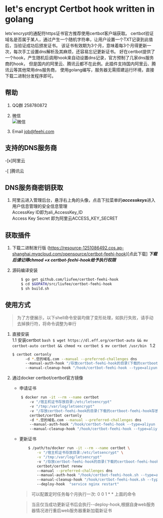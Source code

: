 let's encrypt Certbot hook written in golang
===============================

lets'encrypt的通配符https证书官方推荐使用certbot客户端获取。
certbot验证域名是否属于某人，通过产生一个随机字符串，让用户设置一个TXT记录到此值后，当验证成功后颁发证书。
该证书有效期为3个月，意味着每3个月得更新一次，每次手工设置dns解析及其麻烦，还容易忘记更新证书。
好在certbot提供了一个hook，产生随机后调用hook来自动设置dns记录，官方预制了几家dns服务商的hook，
但是国内的阿里云、腾讯云都不在此例。此插件支持国内阿里云、腾讯云等其他常用dns服务商，
使用golang编写，服务器无需搭建运行环境，直接下载二进制分发程序即可。


帮助
---------------
1. QQ群 258780872

2. 微信 <br> ![微信](http://img-1251086492.cosgz.myqcloud.com/github/wechat.png)

3. Email job@feehi.com


支持的DNS服务商
-------
-[x]阿里云

-[ ]腾讯云


DNS服务商密钥获取
---------------
1. 阿里云进入管理后台，悬浮右上角的头像，点击下拉菜单的***accesskeys***进入用户信息管理的安全信息管理  
  AccessKey ID即为ali_AccessKey_ID  
  Access Key Secret 即为阿里云ACCESS_KEY_SECRET
  
  
获取插件
---------------
1. 下载二进制发行版 (https://resource-1251086492.cos.ap-shanghai.myqcloud.com/opensource/certbot-feehi-hook)[点此下载] ***下载后请记得chmod +x certbot-feehi-hook给予执行权限***

2. 源码编译安装  
    ```bash
        $ go get github.com/liufee/certbot-feehi-hook
        $ cd $GOPATH/src/liufee/certbot-feehi-hook
        $ sh build.sh
    ```

使用方式
---------------
>为了方便展示，以下shell命令安装均做了变形处理，如执行失败，请手动去掉换行符，将命令调整为单行
1. 直接安装  
    1.1 安装certbot
        ```bash
            $ wget https://dl.eff.org/certbot-auto && mv certbot-auto certbot && chmod +x certbot
            $ mv certbot /usr/bin
        ```
    1.2 
    ```bash
    $ certbot certonly 
          -d *.您的域名.com --manual --preferred-challenges dns
          --manual-auth-hook "/存放certbot-feehi-hook的目录(下载的certboot-feehi-hook存放目录)/certbot-feehi-hook --type=aliyun --action=add --ali_AccessKey_ID=阿里云ACCESS_KEY_ID --ali_Access_Key_Secret=阿里云ACCESS_KEY_SECRET" 
          --manual-cleanup-hook "/hook/certbot-feehi-hook --type=aliyun --action=delete --ali_AccessKey_ID=阿里云ACCESS_KEY_ID --ali_Access_Key_Secret=阿里云ACCESS_KEY_SECRET"
    ```

2. 通过docker certbot/certbot官方镜像
    * 申请证书
    ```bash
        $ docker run -it --rm --name certbot 
            -v "/宿主机证书存放目录:/etc/letsencrypt" 
            -v "/tmp:/var/log/letsencrypt" 
            -v "/存放certbot-feehi-hook的目录(下载的certboot-feehi-hook存放目录):/hook" 
            certbot/certbot certonly 
            -d *.您的域名.com --manual --preferred-challenges dns
            --manual-auth-hook "/hook/certbot-feehi-hook --type=aliyun --action=add --ali_AccessKey_ID=阿里云ACCESS_KEY_ID --ali_Access_Key_Secret=阿里云ACCESS_KEY_SECRET" 
            --manual-cleanup-hook "/hook/certbot-feehi-hook --type=aliyun --action=delete --ali_AccessKey_ID=阿里云ACCESS_KEY_ID --ali_Access_Key_Secret=阿里云ACCESS_KEY_SECRET"
     ```
   * 更新证书
       ```bash
           $ /path/to/docker run -it --rm --name certbot \
               -v "/宿主机证书存放目录:/etc/letsencrypt" \
               -v "/tmp:/var/log/letsencrypt"
               -v "/存放certbot-feehi-hook的目录(下载的certboot-feehi-hook存放目录):/hook" 
               certbot/certbot renew 
               --manual --preferred-challenges dns
               --manual-auth-hook "/hook/certbot-feehi-hook.sh --type=aliyun --action=add --ali_AccessKey_ID=阿里云ACCESS_KEY_ID --ali_Access_Key_Secret=阿里云ACCESS_KEY_SECRET" 
               --manual-cleanup-hook "/hook/certbot-feehi-hook.sh --type=aliyun --action=delete --ali_AccessKey_ID=阿里云ACCESS_KEY_ID --ali_Access_Key_Secret=阿里云ACCESS_KEY_SECRET"
               --deploy-hook  "service nginx restart"
        ```
       >可以配置定时任务每个月执行一次: 0 0 1 * * 上面的命令
                                                                                                                                                                                                                                                                                                                                                                                                                                                                                                                                                                                                                                                                                                                                                                                                      
       >当且仅当成功更新证书后会执行--deploy-hook,根据自身web服务器情况进行重启web服务器重新加载新证书
